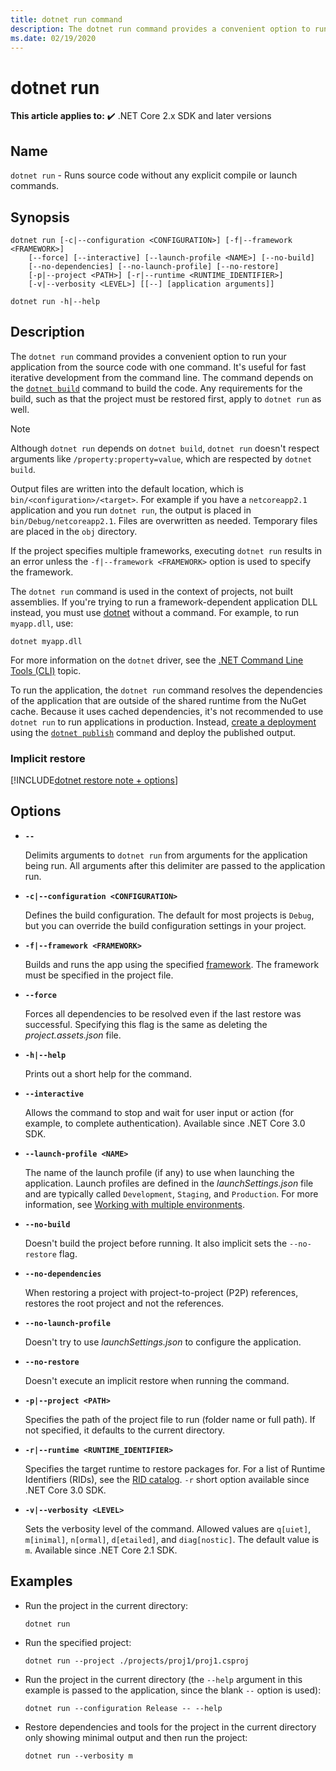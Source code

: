 ```yaml
---
title: dotnet run command
description: The dotnet run command provides a convenient option to run your application from the source code.
ms.date: 02/19/2020
---
```

# dotnet run

**This article applies to:** ✔️ .NET Core 2.x SDK and later versions

## Name

`dotnet run` - Runs source code without any explicit compile or launch commands.

## Synopsis

```dotnetcli
dotnet run [-c|--configuration <CONFIGURATION>] [-f|--framework <FRAMEWORK>]
    [--force] [--interactive] [--launch-profile <NAME>] [--no-build]
    [--no-dependencies] [--no-launch-profile] [--no-restore]
    [-p|--project <PATH>] [-r|--runtime <RUNTIME_IDENTIFIER>]
    [-v|--verbosity <LEVEL>] [[--] [application arguments]]

dotnet run -h|--help
```

## Description

The `dotnet run` command provides a convenient option to run your application from the source code with one command. It's useful for fast iterative development from the command line. The command depends on the [`dotnet build`](dotnet-build.md) command to build the code. Any requirements for the build, such as that the project must be restored first, apply to `dotnet run` as well.

> [!NOTE]
> Although `dotnet run` depends on `dotnet build`, `dotnet run` doesn't respect arguments like `/property:property=value`, which are respected by `dotnet build`.

Output files are written into the default location, which is `bin/<configuration>/<target>`. For example if you have a `netcoreapp2.1` application and you run `dotnet run`, the output is placed in `bin/Debug/netcoreapp2.1`. Files are overwritten as needed. Temporary files are placed in the `obj` directory.

If the project specifies multiple frameworks, executing `dotnet run` results in an error unless the `-f|--framework <FRAMEWORK>` option is used to specify the framework.

The `dotnet run` command is used in the context of projects, not built assemblies. If you're trying to run a framework-dependent application DLL instead, you must use [dotnet](dotnet.md) without a command. For example, to run `myapp.dll`, use:

```dotnetcli
dotnet myapp.dll
```

For more information on the `dotnet` driver, see the [.NET Command Line Tools (CLI)](index.md) topic.

To run the application, the `dotnet run` command resolves the dependencies of the application that are outside of the shared runtime from the NuGet cache. Because it uses cached dependencies, it's not recommended to use `dotnet run` to run applications in production. Instead, [create a deployment](../deploying/index.md) using the [`dotnet publish`](dotnet-publish.md) command and deploy the published output.

### Implicit restore

[!INCLUDE[dotnet restore note + options](~/includes/dotnet-restore-note-options.md)]

## Options

- **`--`**

  Delimits arguments to `dotnet run` from arguments for the application being run. All arguments after this delimiter are passed to the application run.

- **`-c|--configuration <CONFIGURATION>`**

  Defines the build configuration. The default for most projects is `Debug`, but you can override the build configuration settings in your project.

- **`-f|--framework <FRAMEWORK>`**

  Builds and runs the app using the specified [framework](../../standard/frameworks.md). The framework must be specified in the project file.

- **`--force`**

  Forces all dependencies to be resolved even if the last restore was successful. Specifying this flag is the same as deleting the *project.assets.json* file.

- **`-h|--help`**

  Prints out a short help for the command.

- **`--interactive`**

  Allows the command to stop and wait for user input or action (for example, to complete authentication). Available since .NET Core 3.0 SDK.

- **`--launch-profile <NAME>`**

  The name of the launch profile (if any) to use when launching the application. Launch profiles are defined in the *launchSettings.json* file and are typically called `Development`, `Staging`, and `Production`. For more information, see [Working with multiple environments](/aspnet/core/fundamentals/environments).

- **`--no-build`**

  Doesn't build the project before running. It also implicit sets the `--no-restore` flag.

- **`--no-dependencies`**

  When restoring a project with project-to-project (P2P) references, restores the root project and not the references.

- **`--no-launch-profile`**

  Doesn't try to use *launchSettings.json* to configure the application.

- **`--no-restore`**

  Doesn't execute an implicit restore when running the command.

- **`-p|--project <PATH>`**

  Specifies the path of the project file to run (folder name or full path). If not specified, it defaults to the current directory.

- **`-r|--runtime <RUNTIME_IDENTIFIER>`**

  Specifies the target runtime to restore packages for. For a list of Runtime Identifiers (RIDs), see the [RID catalog](../rid-catalog.md). `-r` short option available since .NET Core 3.0 SDK.

- **`-v|--verbosity <LEVEL>`**

  Sets the verbosity level of the command. Allowed values are `q[uiet]`, `m[inimal]`, `n[ormal]`, `d[etailed]`, and `diag[nostic]`. The default value is `m`. Available since .NET Core 2.1 SDK.

## Examples

- Run the project in the current directory:

  ```dotnetcli
  dotnet run
  ```

- Run the specified project:

  ```dotnetcli
  dotnet run --project ./projects/proj1/proj1.csproj
  ```

- Run the project in the current directory (the `--help` argument in this example is passed to the application, since the blank `--` option is used):

  ```dotnetcli
  dotnet run --configuration Release -- --help
  ```

- Restore dependencies and tools for the project in the current directory only showing minimal output and then run the project:

  ```dotnetcli
  dotnet run --verbosity m
  ```
